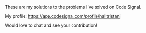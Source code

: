 These are my solutions to the problems I've solved on Code Signal.

My profile: https://app.codesignal.com/profile/halltristanj

Would love to chat and see your contribution!
